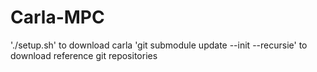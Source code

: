 # Carla-MPC
'./setup.sh' to download carla
'git submodule update --init --recursie' to download reference git repositories
